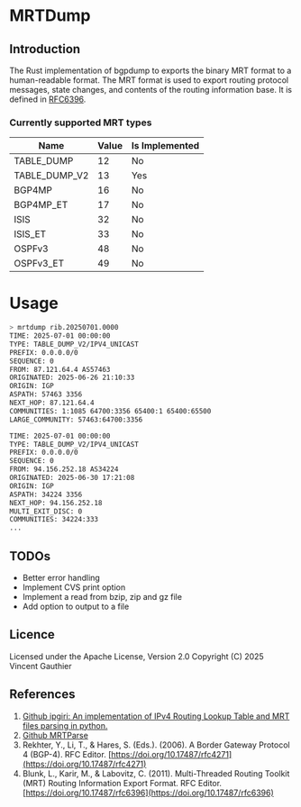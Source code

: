 # MRTDump

## Introduction 
The Rust implementation of bgpdump to exports the binary MRT format to a human-readable format. The MRT format is used to export routing protocol messages, state changes, and contents of the routing information base. It is defined in [RFC6396](https://doi.org/10.17487/rfc6396).

### Currently supported MRT types

| Name            | Value | Is Implemented  |
|-----------------|-------|-----------------|
| TABLE\_DUMP     | 12    | No              |
| TABLE\_DUMP\_V2 | 13    | Yes             |
| BGP4MP          | 16    | No              |
| BGP4MP\_ET      | 17    | No              |
| ISIS            | 32    | No              |
| ISIS_ET         | 33    | No              |
| OSPFv3          | 48    | No              |  
| OSPFv3_ET       | 49    | No              |

# Usage

```bash 
> mrtdump rib.20250701.0000
TIME: 2025-07-01 00:00:00
TYPE: TABLE_DUMP_V2/IPV4_UNICAST
PREFIX: 0.0.0.0/0
SEQUENCE: 0
FROM: 87.121.64.4 AS57463
ORIGINATED: 2025-06-26 21:10:33
ORIGIN: IGP
ASPATH: 57463 3356
NEXT_HOP: 87.121.64.4
COMMUNITIES: 1:1085 64700:3356 65400:1 65400:65500
LARGE_COMMUNITY: 57463:64700:3356

TIME: 2025-07-01 00:00:00
TYPE: TABLE_DUMP_V2/IPV4_UNICAST
PREFIX: 0.0.0.0/0
SEQUENCE: 0
FROM: 94.156.252.18 AS34224
ORIGINATED: 2025-06-30 17:21:08
ORIGIN: IGP
ASPATH: 34224 3356
NEXT_HOP: 94.156.252.18
MULTI_EXIT_DISC: 0
COMMUNITIES: 34224:333
...
```

## TODOs
* Better error handling
* Implement CVS print option
* Implement a read from bzip, zip and gz file
* Add option to output to a file



## Licence
Licensed under the Apache License, Version 2.0
Copyright (C) 2025 Vincent Gauthier

## References 

1. [Github ipgiri: An implementation of IPv4 Routing Lookup Table and MRT files parsing in python.](https://github.com/gabhijit/ipgiri/)
2. [Github MRTParse](https://github.com/t2mune/mrtparse/)
3. Rekhter, Y., Li, T., & Hares, S. (Eds.). (2006). A Border Gateway Protocol 4 (BGP-4). RFC Editor. [https://doi.org/10.17487/rfc4271](https://doi.org/10.17487/rfc4271)
4. Blunk, L., Karir, M., & Labovitz, C. (2011). Multi-Threaded Routing Toolkit (MRT) Routing Information Export Format. RFC Editor. [https://doi.org/10.17487/rfc6396](https://doi.org/10.17487/rfc6396)


